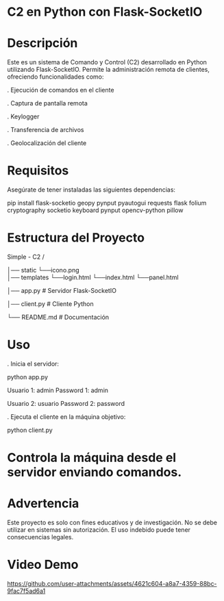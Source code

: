 # C2 en Python con Flask-SocketIO

# Descripción

Este es un sistema de Comando y Control (C2) desarrollado en Python utilizando Flask-SocketIO. Permite la administración remota de clientes, ofreciendo funcionalidades como:

. Ejecución de comandos en el cliente

. Captura de pantalla remota

. Keylogger

. Transferencia de archivos

. Geolocalización del cliente

# Requisitos

Asegúrate de tener instaladas las siguientes dependencias:

pip install flask-socketio geopy pynput pyautogui requests flask folium cryptography socketio keyboard pynput opencv-python pillow

# Estructura del Proyecto
Simple - C2 /

│── static
    └──icono.png  
│── templates
    └──login.html
    └──index.html
    └──panel.html
    
│── app.py  # Servidor Flask-SocketIO

│── client.py  # Cliente Python

└── README.md  # Documentación

# Uso

. Inicia el servidor:

python app.py

Usuario 1: admin Password 1: admin

Usuario 2: usuario Password 2: password

. Ejecuta el cliente en la máquina objetivo:

python client.py

# Controla la máquina desde el servidor enviando comandos.

# Advertencia

Este proyecto es solo con fines educativos y de investigación. No se debe utilizar en sistemas sin autorización. El uso indebido puede tener consecuencias legales.

# Video Demo

https://github.com/user-attachments/assets/4621c604-a8a7-4359-88bc-9fac7f5ad6a1






